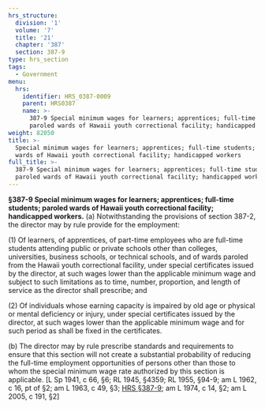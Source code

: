 ```yaml
---
hrs_structure:
  division: '1'
  volume: '7'
  title: '21'
  chapter: '387'
  section: 387-9
type: hrs_section
tags:
  - Government
menu:
  hrs:
    identifier: HRS_0387-0009
    parent: HRS0387
    name: >-
      387-9 Special minimum wages for learners; apprentices; full-time students;
      paroled wards of Hawaii youth correctional facility; handicapped workers
weight: 82050
title: >-
  Special minimum wages for learners; apprentices; full-time students; paroled
  wards of Hawaii youth correctional facility; handicapped workers
full_title: >-
  387-9 Special minimum wages for learners; apprentices; full-time students;
  paroled wards of Hawaii youth correctional facility; handicapped workers
---
```

**§387-9 Special minimum wages for learners; apprentices; full-time students; paroled wards of Hawaii youth correctional facility; handicapped workers.** (a) Notwithstanding the provisions of section 387-2, the director may by rule provide for the employment:

(1) Of learners, of apprentices, of part-time employees who are full-time students attending public or private schools other than colleges, universities, business schools, or technical schools, and of wards paroled from the Hawaii youth correctional facility, under special certificates issued by the director, at such wages lower than the applicable minimum wage and subject to such limitations as to time, number, proportion, and length of service as the director shall prescribe; and

(2) Of individuals whose earning capacity is impaired by old age or physical or mental deficiency or injury, under special certificates issued by the director, at such wages lower than the applicable minimum wage and for such period as shall be fixed in the certificates.

(b) The director may by rule prescribe standards and requirements to ensure that this section will not create a substantial probability of reducing the full-time employment opportunities of persons other than those to whom the special minimum wage rate authorized by this section is applicable. [L Sp 1941, c 66, §6; RL 1945, §4359; RL 1955, §94-9; am L 1962, c 16, pt of §2; am L 1963, c 49, §3; [HRS §387-9](/title-21/chapter-387/section-387-9/); am L 1974, c 14, §2; am L 2005, c 191, §2]